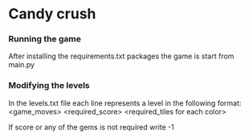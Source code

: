 # Candy crush
### Running the game
After installing the requirements.txt packages the game is start from main.py

### Modifying the levels
In the levels.txt file each line represents a level in the following format:
<game_moves> <required_score> <required_tiles for each color> 

If score or any of the gems is not required write -1